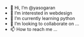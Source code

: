 - 👋 Hi, I’m @yasogaran
- 👀 I’m interested in webdesign 
- 🌱 I’m currently learning python
- 💞️ I’m looking to collaborate on ...
- 📫 How to reach me ...

<!---
yasogaran/yasogaran is a ✨ special ✨ repository because its `README.md` (this file) appears on your GitHub profile.
You can click the Preview link to take a look at your changes.
--->
